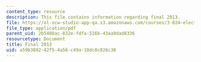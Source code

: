 ```yaml
---
content_type: resource
description: This file contains information regarding final 2013.
file: https://ol-ocw-studio-app-qa.s3.amazonaws.com/courses/3-024-electronic-optical-and-magnetic-properties-of-materials-spring-2013/a59b389242f54a56c49a10dc0c826c30_MIT3_024S13_final2013.pdf
file_type: application/pdf
parent_uid: 2b5408ac-832e-fdfa-516b-43aa9dad8336
resourcetype: Document
title: Final 2013
uid: a59b3892-42f5-4a56-c49a-10dc0c826c30
---
```

